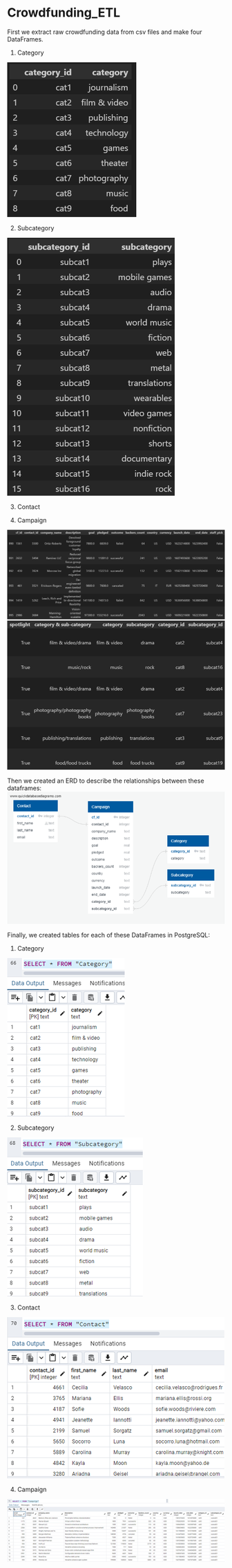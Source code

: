 # Crowdfunding_ETL

First we extract raw crowdfunding data from csv files and make four DataFrames.

1. Category

![category dataframe](https://github.com/Moburu/Crowdfunding_ETL/blob/main/Images/category_df.PNG?raw=true)

2. Subcategory

![subcategory dataframe](https://github.com/Moburu/Crowdfunding_ETL/blob/main/Images/subcategory_df.PNG?raw=true)

3. Contact

4. Campaign

![campaign dataframe pt1](https://github.com/Moburu/Crowdfunding_ETL/blob/main/Images/campaign_df_part_one.PNG?raw=true)
![campaign dataframe pt2](https://github.com/Moburu/Crowdfunding_ETL/blob/main/Images/campaign_df_part_two.PNG?raw=true)

Then we created an ERD to describe the relationships between these dataframes:
![crowdfunding erc](https://github.com/Moburu/Crowdfunding_ETL/blob/main/Images/crowdfunding-erd.png?raw=true)

Finally, we created tables for each of these DataFrames in PostgreSQL:

1. Category

![category table](https://github.com/Moburu/Crowdfunding_ETL/blob/main/Images/category_table.PNG?raw=true)

2. Subcategory

![subcategory table](https://github.com/Moburu/Crowdfunding_ETL/blob/main/Images/subcategory_table.PNG?raw=true)

3. Contact

![contact table](https://github.com/Moburu/Crowdfunding_ETL/blob/main/Images/contact_table.PNG?raw=true)

4. Campaign

![campaign table](https://github.com/Moburu/Crowdfunding_ETL/blob/main/Images/campaign_table.PNG?raw=true)
